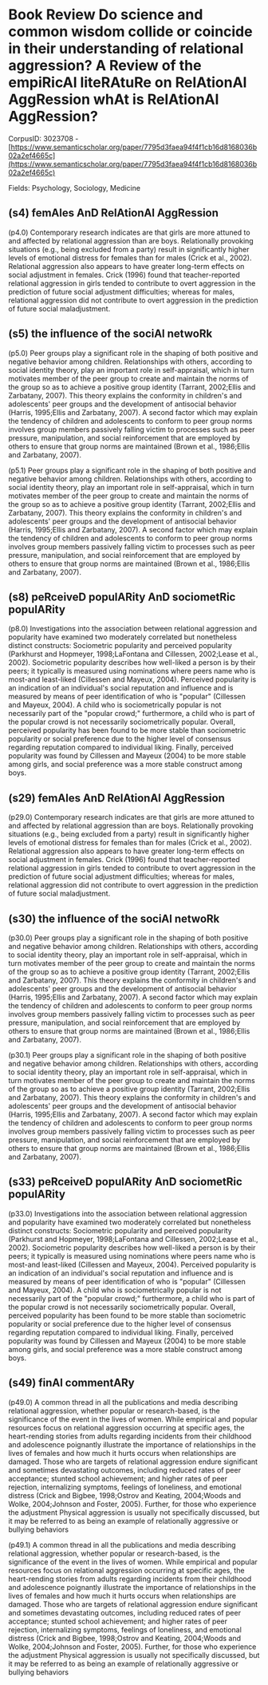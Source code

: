 # Book Review Do science and common wisdom collide or coincide in their understanding of relational aggression? A Review of the empiRicAl liteRAtuRe on RelAtionAl AggRession whAt is RelAtionAl AggRession?

CorpusID: 3023708 - [https://www.semanticscholar.org/paper/7795d3faea94f4f1cb16d8168036b02a2ef4665c](https://www.semanticscholar.org/paper/7795d3faea94f4f1cb16d8168036b02a2ef4665c)

Fields: Psychology, Sociology, Medicine

## (s4) femAles AnD RelAtionAl AggRession
(p4.0) Contemporary research indicates are that girls are more attuned to and affected by relational aggression than are boys. Relationally provoking situations (e.g., being excluded from a party) result in significantly higher levels of emotional distress for females than for males (Crick et al., 2002). Relational aggression also appears to have greater long-term effects on social adjustment in females. Crick (1996) found that teacher-reported relational aggression in girls tended to contribute to overt aggression in the prediction of future social adjustment difficulties; whereas for males, relational aggression did not contribute to overt aggression in the prediction of future social maladjustment.
## (s5) the influence of the sociAl netwoRk
(p5.0) Peer groups play a significant role in the shaping of both positive and negative behavior among children. Relationships with others, according to social identity theory, play an important role in self-appraisal, which in turn motivates member of the peer group to create and maintain the norms of the group so as to achieve a positive group identity (Tarrant, 2002;Ellis and Zarbatany, 2007). This theory explains the conformity in children's and adolescents' peer groups and the development of antisocial behavior (Harris, 1995;Ellis and Zarbatany, 2007). A second factor which may explain the tendency of children and adolescents to conform to peer group norms involves group members passively falling victim to processes such as peer pressure, manipulation, and social reinforcement that are employed by others to ensure that group norms are maintained (Brown et al., 1986;Ellis and Zarbatany, 2007).

(p5.1) Peer groups play a significant role in the shaping of both positive and negative behavior among children. Relationships with others, according to social identity theory, play an important role in self-appraisal, which in turn motivates member of the peer group to create and maintain the norms of the group so as to achieve a positive group identity (Tarrant, 2002;Ellis and Zarbatany, 2007). This theory explains the conformity in children's and adolescents' peer groups and the development of antisocial behavior (Harris, 1995;Ellis and Zarbatany, 2007). A second factor which may explain the tendency of children and adolescents to conform to peer group norms involves group members passively falling victim to processes such as peer pressure, manipulation, and social reinforcement that are employed by others to ensure that group norms are maintained (Brown et al., 1986;Ellis and Zarbatany, 2007).
## (s8) peRceiveD populARity AnD sociometRic populARity
(p8.0) Investigations into the association between relational aggression and popularity have examined two moderately correlated but nonetheless distinct constructs: Sociometric popularity and perceived popularity (Parkhurst and Hopmeyer, 1998;LaFontana and Cillessen, 2002;Lease et al., 2002). Sociometric popularity describes how well-liked a person is by their peers; it typically is measured using nominations where peers name who is most-and least-liked (Cillessen and Mayeux, 2004). Perceived popularity is an indication of an individual's social reputation and influence and is measured by means of peer identification of who is "popular" (Cillessen and Mayeux, 2004). A child who is sociometrically popular is not necessarily part of the "popular crowd;" furthermore, a child who is part of the popular crowd is not necessarily sociometrically popular. Overall, perceived popularity has been found to be more stable than sociometric popularity or social preference due to the higher level of consensus regarding reputation compared to individual liking. Finally, perceived popularity was found by Cillessen and Mayeux (2004) to be more stable among girls, and social preference was a more stable construct among boys.
## (s29) femAles AnD RelAtionAl AggRession
(p29.0) Contemporary research indicates are that girls are more attuned to and affected by relational aggression than are boys. Relationally provoking situations (e.g., being excluded from a party) result in significantly higher levels of emotional distress for females than for males (Crick et al., 2002). Relational aggression also appears to have greater long-term effects on social adjustment in females. Crick (1996) found that teacher-reported relational aggression in girls tended to contribute to overt aggression in the prediction of future social adjustment difficulties; whereas for males, relational aggression did not contribute to overt aggression in the prediction of future social maladjustment.
## (s30) the influence of the sociAl netwoRk
(p30.0) Peer groups play a significant role in the shaping of both positive and negative behavior among children. Relationships with others, according to social identity theory, play an important role in self-appraisal, which in turn motivates member of the peer group to create and maintain the norms of the group so as to achieve a positive group identity (Tarrant, 2002;Ellis and Zarbatany, 2007). This theory explains the conformity in children's and adolescents' peer groups and the development of antisocial behavior (Harris, 1995;Ellis and Zarbatany, 2007). A second factor which may explain the tendency of children and adolescents to conform to peer group norms involves group members passively falling victim to processes such as peer pressure, manipulation, and social reinforcement that are employed by others to ensure that group norms are maintained (Brown et al., 1986;Ellis and Zarbatany, 2007).

(p30.1) Peer groups play a significant role in the shaping of both positive and negative behavior among children. Relationships with others, according to social identity theory, play an important role in self-appraisal, which in turn motivates member of the peer group to create and maintain the norms of the group so as to achieve a positive group identity (Tarrant, 2002;Ellis and Zarbatany, 2007). This theory explains the conformity in children's and adolescents' peer groups and the development of antisocial behavior (Harris, 1995;Ellis and Zarbatany, 2007). A second factor which may explain the tendency of children and adolescents to conform to peer group norms involves group members passively falling victim to processes such as peer pressure, manipulation, and social reinforcement that are employed by others to ensure that group norms are maintained (Brown et al., 1986;Ellis and Zarbatany, 2007).
## (s33) peRceiveD populARity AnD sociometRic populARity
(p33.0) Investigations into the association between relational aggression and popularity have examined two moderately correlated but nonetheless distinct constructs: Sociometric popularity and perceived popularity (Parkhurst and Hopmeyer, 1998;LaFontana and Cillessen, 2002;Lease et al., 2002). Sociometric popularity describes how well-liked a person is by their peers; it typically is measured using nominations where peers name who is most-and least-liked (Cillessen and Mayeux, 2004). Perceived popularity is an indication of an individual's social reputation and influence and is measured by means of peer identification of who is "popular" (Cillessen and Mayeux, 2004). A child who is sociometrically popular is not necessarily part of the "popular crowd;" furthermore, a child who is part of the popular crowd is not necessarily sociometrically popular. Overall, perceived popularity has been found to be more stable than sociometric popularity or social preference due to the higher level of consensus regarding reputation compared to individual liking. Finally, perceived popularity was found by Cillessen and Mayeux (2004) to be more stable among girls, and social preference was a more stable construct among boys.
## (s49) finAl commentARy
(p49.0) A common thread in all the publications and media describing relational aggression, whether popular or research-based, is the significance of the event in the lives of women. While empirical and popular resources focus on relational aggression occurring at specific ages, the heart-rending stories from adults regarding incidents from their childhood and adolescence poignantly illustrate the importance of relationships in the lives of females and how much it hurts occurs when relationships are damaged. Those who are targets of relational aggression endure significant and sometimes devastating outcomes, including reduced rates of peer acceptance; stunted school achievement; and higher rates of peer rejection, internalizing symptoms, feelings of loneliness, and emotional distress (Crick and Bigbee, 1998;Ostrov and Keating, 2004;Woods and Wolke, 2004;Johnson and Foster, 2005). Further, for those who experience the adjustment Physical aggression is usually not specifically discussed, but it may be referred to as being an example of relationally aggressive or bullying behaviors

(p49.1) A common thread in all the publications and media describing relational aggression, whether popular or research-based, is the significance of the event in the lives of women. While empirical and popular resources focus on relational aggression occurring at specific ages, the heart-rending stories from adults regarding incidents from their childhood and adolescence poignantly illustrate the importance of relationships in the lives of females and how much it hurts occurs when relationships are damaged. Those who are targets of relational aggression endure significant and sometimes devastating outcomes, including reduced rates of peer acceptance; stunted school achievement; and higher rates of peer rejection, internalizing symptoms, feelings of loneliness, and emotional distress (Crick and Bigbee, 1998;Ostrov and Keating, 2004;Woods and Wolke, 2004;Johnson and Foster, 2005). Further, for those who experience the adjustment Physical aggression is usually not specifically discussed, but it may be referred to as being an example of relationally aggressive or bullying behaviors
